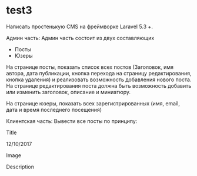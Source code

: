 # test3
Написать простенькую CMS на фреймворке Laravel 5.3 +.

Админ часть:
Админ часть состоит из двух составляющих 
- Посты
- Юзеры

На странице посты, показать список всех постов (Заголовок, имя автора, дата публикации, кнопка перехода на страницу редактирования, кнопка удаления) и реализовать возможность добавления нового поста. На странице редактирования поста должна быть возможность добавить или изменить заголовок, описание и миниатюру.

На странице юзеры, показать всех зарегистрированных (имя, email, дата и время последнего посещения)

Клиентская часть:
Вывести все посты по принципу:

Title

12/10/2017

Image

Description



